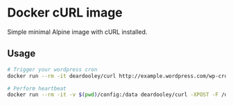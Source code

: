 # Docker cURL image

Simple minimal Alpine image with cURL installed. 

## Usage

```bash
# Trigger your wordpress cron
docker run --rm -it deardooley/curl http://example.wordpress.com/wp-cron.php

# Perform heartbeat
docker run --rm -it -v $(pwd)/config:/data deardooley/curl -XPOST -F /data/config.json http://requestbin.com/abcde?action=heartbeat
```
